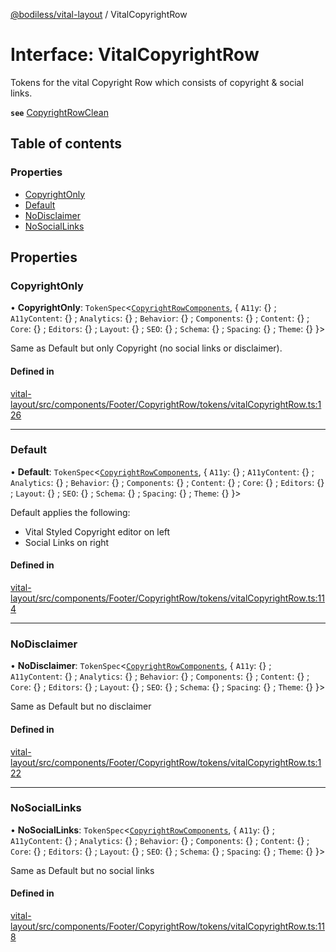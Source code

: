 [@bodiless/vital-layout](../README.md) / VitalCopyrightRow

# Interface: VitalCopyrightRow

Tokens for the vital Copyright Row which consists of copyright & social links.

**`see`** [CopyrightRowClean](../README.md#copyrightrowclean)

## Table of contents

### Properties

- [CopyrightOnly](VitalCopyrightRow.md#copyrightonly)
- [Default](VitalCopyrightRow.md#default)
- [NoDisclaimer](VitalCopyrightRow.md#nodisclaimer)
- [NoSocialLinks](VitalCopyrightRow.md#nosociallinks)

## Properties

### CopyrightOnly

• **CopyrightOnly**: `TokenSpec`<[`CopyrightRowComponents`](CopyrightRowComponents.md), { `A11y`: {} ; `A11yContent`: {} ; `Analytics`: {} ; `Behavior`: {} ; `Components`: {} ; `Content`: {} ; `Core`: {} ; `Editors`: {} ; `Layout`: {} ; `SEO`: {} ; `Schema`: {} ; `Spacing`: {} ; `Theme`: {}  }\>

Same as Default but only Copyright (no social links or disclaimer).

#### Defined in

[vital-layout/src/components/Footer/CopyrightRow/tokens/vitalCopyrightRow.ts:126](https://github.com/johnsonandjohnson/Bodiless-JS/blob/8924e8534/packages/vital-layout/src/components/Footer/CopyrightRow/tokens/vitalCopyrightRow.ts#L126)

___

### Default

• **Default**: `TokenSpec`<[`CopyrightRowComponents`](CopyrightRowComponents.md), { `A11y`: {} ; `A11yContent`: {} ; `Analytics`: {} ; `Behavior`: {} ; `Components`: {} ; `Content`: {} ; `Core`: {} ; `Editors`: {} ; `Layout`: {} ; `SEO`: {} ; `Schema`: {} ; `Spacing`: {} ; `Theme`: {}  }\>

Default applies the following:
- Vital Styled Copyright editor on left
- Social Links on right

#### Defined in

[vital-layout/src/components/Footer/CopyrightRow/tokens/vitalCopyrightRow.ts:114](https://github.com/johnsonandjohnson/Bodiless-JS/blob/8924e8534/packages/vital-layout/src/components/Footer/CopyrightRow/tokens/vitalCopyrightRow.ts#L114)

___

### NoDisclaimer

• **NoDisclaimer**: `TokenSpec`<[`CopyrightRowComponents`](CopyrightRowComponents.md), { `A11y`: {} ; `A11yContent`: {} ; `Analytics`: {} ; `Behavior`: {} ; `Components`: {} ; `Content`: {} ; `Core`: {} ; `Editors`: {} ; `Layout`: {} ; `SEO`: {} ; `Schema`: {} ; `Spacing`: {} ; `Theme`: {}  }\>

Same as Default but no disclaimer

#### Defined in

[vital-layout/src/components/Footer/CopyrightRow/tokens/vitalCopyrightRow.ts:122](https://github.com/johnsonandjohnson/Bodiless-JS/blob/8924e8534/packages/vital-layout/src/components/Footer/CopyrightRow/tokens/vitalCopyrightRow.ts#L122)

___

### NoSocialLinks

• **NoSocialLinks**: `TokenSpec`<[`CopyrightRowComponents`](CopyrightRowComponents.md), { `A11y`: {} ; `A11yContent`: {} ; `Analytics`: {} ; `Behavior`: {} ; `Components`: {} ; `Content`: {} ; `Core`: {} ; `Editors`: {} ; `Layout`: {} ; `SEO`: {} ; `Schema`: {} ; `Spacing`: {} ; `Theme`: {}  }\>

Same as Default but no social links

#### Defined in

[vital-layout/src/components/Footer/CopyrightRow/tokens/vitalCopyrightRow.ts:118](https://github.com/johnsonandjohnson/Bodiless-JS/blob/8924e8534/packages/vital-layout/src/components/Footer/CopyrightRow/tokens/vitalCopyrightRow.ts#L118)
